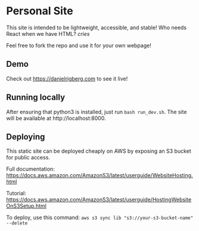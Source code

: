 # Personal Site

This site is intended to be lightweight, accessible, and stable! Who needs React when we have HTML? _cries_

Feel free to fork the repo and use it for your own webpage!

## Demo
Check out https://danielrigberg.com to see it live!

## Running locally

After ensuring that python3 is installed, just run `bash run_dev.sh`. The site will be available at http://localhost:8000.

## Deploying

This static site can be deployed cheaply on AWS by exposing an S3 bucket for public access.

Full documentation: https://docs.aws.amazon.com/AmazonS3/latest/userguide/WebsiteHosting.html

Tutorial: https://docs.aws.amazon.com/AmazonS3/latest/userguide/HostingWebsiteOnS3Setup.html

To deploy, use this command: `aws s3 sync lib "s3://your-s3-bucket-name" --delete`
